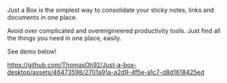 Just a Box is the simplest way to consolidate your sticky notes, links and documents in one place.

Avoid over complicated and overengineered productivity tools. Just find all the things you need in one place, easily. 

See demo below!

https://github.com/ThomasOh92/Just-a-box-desktop/assets/46473598/2701a91a-a2d9-4f5e-a1c7-d8d1618425ed

